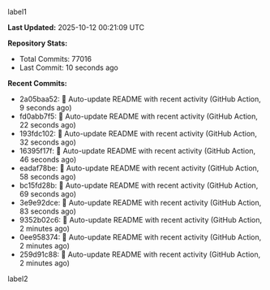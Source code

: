 
label1 
<!-- ACTIVITY_START -->
**Last Updated:** 2025-10-12 00:21:09 UTC

**Repository Stats:**
- Total Commits: 77016
- Last Commit: 10 seconds ago

**Recent Commits:**
- 2a05baa52: 🤖 Auto-update README with recent activity (GitHub Action, 9 seconds ago)
- fd0abb7f5: 🤖 Auto-update README with recent activity (GitHub Action, 22 seconds ago)
- 193fdc102: 🤖 Auto-update README with recent activity (GitHub Action, 32 seconds ago)
- 16395f17f: 🤖 Auto-update README with recent activity (GitHub Action, 46 seconds ago)
- eadaf78be: 🤖 Auto-update README with recent activity (GitHub Action, 58 seconds ago)
- bc15fd28b: 🤖 Auto-update README with recent activity (GitHub Action, 69 seconds ago)
- 3e9e92dce: 🤖 Auto-update README with recent activity (GitHub Action, 83 seconds ago)
- 9352b02c6: 🤖 Auto-update README with recent activity (GitHub Action, 2 minutes ago)
- 0ee958374: 🤖 Auto-update README with recent activity (GitHub Action, 2 minutes ago)
- 259d91c88: 🤖 Auto-update README with recent activity (GitHub Action, 2 minutes ago)
<!-- ACTIVITY_END -->

label2

